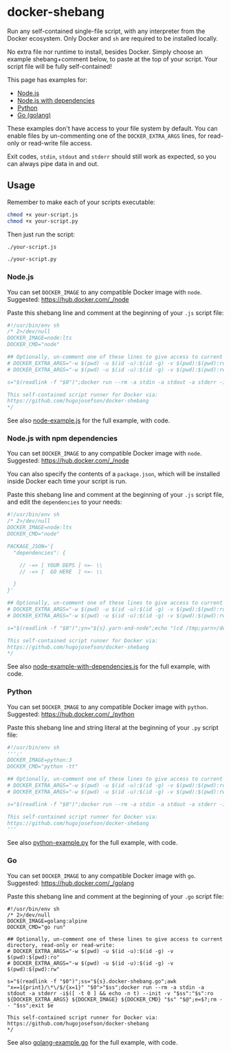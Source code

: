 # docker-shebang

Run any self-contained single-file script, with any interpreter from the Docker ecosystem. Only Docker and `sh` are
required to be installed locally.

No extra file nor runtime to install, besides Docker. Simply choose an example shebang+comment below, to paste at the
top of your script. Your script file will be fully self-contained!

This page has examples for:

  * [Node.js](#nodejs)
  * [Node.js with dependencies](#nodejs-with-npm-dependencies)
  * [Python](#python)
  * [Go (golang)](#go)

These examples don't have access to your file system by default. You can enable files by un-commenting one of the
`DOCKER_EXTRA_ARGS` lines, for read-only or read-write file access.

Exit codes, `stdin`, `stdout` and `stderr` should still work as expected, so you can always pipe data in and out.

## Usage

Remember to make each of your scripts executable:

```sh
chmod +x your-script.js
chmod +x your-script.py
```

Then just run the script:

```sh
./your-script.js
```
```sh
./your-script.py
```

### Node.js

You can set `DOCKER_IMAGE` to any compatible Docker image with `node`. Suggested: https://hub.docker.com/_/node
                   
Paste this shebang line and comment at the beginning of your `.js` script file:

```js
#!/usr/bin/env sh
/* 2>/dev/null
DOCKER_IMAGE=node:lts
DOCKER_CMD="node"

## Optionally, un-comment one of these lines to give access to current directory, read-only or read-write:
# DOCKER_EXTRA_ARGS="-w $(pwd) -u $(id -u):$(id -g) -v $(pwd):$(pwd):ro"
# DOCKER_EXTRA_ARGS="-w $(pwd) -u $(id -u):$(id -g) -v $(pwd):$(pwd):rw"

s="$(readlink -f "$0")";docker run --rm -a stdin -a stdout -a stderr -i$([ -t 0 ] && echo -n t) --init -v "$s":"$s":ro ${DOCKER_EXTRA_ARGS} ${DOCKER_IMAGE} ${DOCKER_CMD} "$s" "$@";exit $?

This self-contained script runner for Docker via:
https://github.com/hugojosefson/docker-shebang
*/

```

See also [node-example.js](./node-example.js) for the full example, with code.

### Node.js with npm dependencies

You can set `DOCKER_IMAGE` to any compatible Docker image with `node`. Suggested: https://hub.docker.com/_/node

You can also specify the contents of a `package.json`, which will be installed inside Docker each time your script is
run.
                   
Paste this shebang line and comment at the beginning of your `.js` script file, and edit the `dependencies` to your
needs:

```js
#!/usr/bin/env sh
/* 2>/dev/null
DOCKER_IMAGE=node:lts
DOCKER_CMD="node"

PACKAGE_JSON='{
  "dependencies": {

    // -=> [ YOUR DEPS ] <=- \\
    // -=> [  GO HERE  ] <=- \\

  }
}'

## Optionally, un-comment one of these lines to give access to current directory, read-only or read-write:
# DOCKER_EXTRA_ARGS="-w $(pwd) -u $(id -u):$(id -g) -v $(pwd):$(pwd):ro"
# DOCKER_EXTRA_ARGS="-w $(pwd) -u $(id -u):$(id -g) -v $(pwd):$(pwd):rw"

s="$(readlink -f "$0")";yn="${s}.yarn-and-node";echo "(cd /tmp;yarn>/dev/null 2>&1;[ \$? = 0 ]) && exec ${DOCKER_CMD} \"\$@\";e=\$?;cat yarn-error.log>&2;exit \$e">"$yn";p="${s}.package.json";echo "${PACKAGE_JSON}">"$p";docker run --rm -a stdin -a stdout -a stderr -i$([ -t 0 ] && echo -n t) --init -v "$s":"$s":ro -v "$yn":/yarn-and-node:ro -v "$p":/tmp/package.json:ro -e NODE_PATH=/tmp/node_modules ${DOCKER_EXTRA_ARGS} ${DOCKER_IMAGE} sh /yarn-and-node "$s" "$@";e=$?;rm -- "$yn" "$p";exit $e

This self-contained script runner for Docker via:
https://github.com/hugojosefson/docker-shebang
*/

```

See also [node-example-with-dependencies.js](./node-example-with-dependencies.js) for the full example, with code.

### Python
                   
You can set `DOCKER_IMAGE` to any compatible Docker image with `python`. Suggested: https://hub.docker.com/_/python

Paste this shebang line and string literal at the beginning of your `.py` script file:

```python
#!/usr/bin/env sh
''':'
DOCKER_IMAGE=python:3
DOCKER_CMD="python -tt"

## Optionally, un-comment one of these lines to give access to current directory, read-only or read-write:
# DOCKER_EXTRA_ARGS="-w $(pwd) -u $(id -u):$(id -g) -v $(pwd):$(pwd):ro"
# DOCKER_EXTRA_ARGS="-w $(pwd) -u $(id -u):$(id -g) -v $(pwd):$(pwd):rw"

s="$(readlink -f "$0")";docker run --rm -a stdin -a stdout -a stderr -i$([ -t 0 ] && echo -n t) --init -v "$s":"$s":ro ${DOCKER_EXTRA_ARGS} ${DOCKER_IMAGE} ${DOCKER_CMD} "$s" "$@";exit $?

This self-contained script runner for Docker via:
https://github.com/hugojosefson/docker-shebang
'''

```

See also [python-example.py](./python-example.py) for the full example, with code.

### Go

You can set `DOCKER_IMAGE` to any compatible Docker image with `go`. Suggested: https://hub.docker.com/_/golang

Paste this shebang line and comment at the beginning of your `.go` script file:

```golang
#!/usr/bin/env sh
/* 2>/dev/null
DOCKER_IMAGE=golang:alpine
DOCKER_CMD="go run"

## Optionally, un-comment one of these lines to give access to current directory, read-only or read-write:
# DOCKER_EXTRA_ARGS="-w $(pwd) -u $(id -u):$(id -g) -v $(pwd):$(pwd):ro"
# DOCKER_EXTRA_ARGS="-w $(pwd) -u $(id -u):$(id -g) -v $(pwd):$(pwd):rw"

s="$(readlink -f "$0")";ss="${s}.docker-shebang.go";awk "x==1{print}/\*\/$/{x=1}" "$0">"$ss";docker run --rm -a stdin -a stdout -a stderr -i$([ -t 0 ] && echo -n t) --init -v "$ss":"$s":ro ${DOCKER_EXTRA_ARGS} ${DOCKER_IMAGE} ${DOCKER_CMD} "$s" "$@";e=$?;rm -- "$ss";exit $e

This self-contained script runner for Docker via:
https://github.com/hugojosefson/docker-shebang
*/

```

See also [golang-example.go](./golang-example.go) for the full example, with code.

